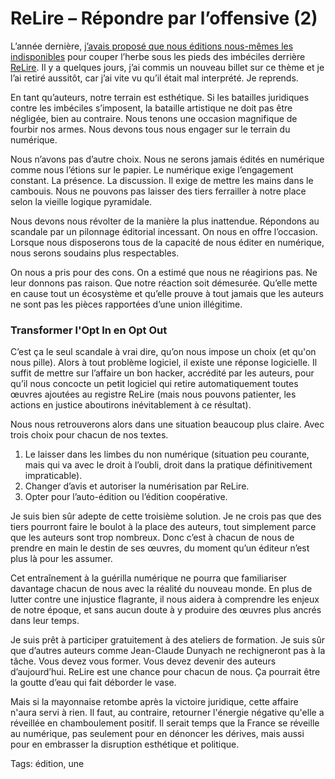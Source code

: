 # ReLire – Répondre par l’offensive (2)

L’année dernière, [j’avais proposé que nous éditions nous-mêmes les indisponibles](http://blog.tcrouzet.com/tag/indisponibles/) pour couper l’herbe sous les pieds des imbéciles derrière [ReLire](http://relire.bnf.fr/). Il y a quelques jours, j’ai commis un nouveau billet sur ce thème et je l’ai retiré aussitôt, car j’ai vite vu qu’il était mal interprété. Je reprends.<span id="more-32762"></span>

En tant qu’auteurs, notre terrain est esthétique. Si les batailles juridiques contre les imbéciles s’imposent, la bataille artistique ne doit pas être négligée, bien au contraire. Nous tenons une occasion magnifique de fourbir nos armes. Nous devons tous nous engager sur le terrain du numérique.

Nous n’avons pas d’autre choix. Nous ne serons jamais édités en numérique comme nous l’étions sur le papier. Le numérique exige l’engagement constant. La présence. La discussion. Il exige de mettre les mains dans le cambouis. Nous ne pouvons pas laisser des tiers ferrailler à notre place selon la vieille logique pyramidale. 

Nous devons nous révolter de la manière la plus inattendue. Répondons au scandale par un pilonnage éditorial incessant. On nous en offre l’occasion. Lorsque nous disposerons tous de la capacité de nous éditer en numérique, nous serons soudains plus respectables.

On nous a pris pour des cons. On a estimé que nous ne réagirions pas. Ne leur donnons pas raison. Que notre réaction soit démesurée. Qu’elle mette en cause tout un écosystème et qu’elle prouve à tout jamais que les auteurs ne sont pas les pièces rapportées d’une union illégitime.

### Transformer l'Opt In en Opt Out

C’est ça le seul scandale à vrai dire, qu’on nous impose un choix (et qu'on nous pille). Alors à tout problème logiciel, il existe une réponse logicielle. Il suffit de mettre sur l’affaire un bon hacker, accrédité par les auteurs, pour qu’il nous concocte un petit logiciel qui retire automatiquement toutes œuvres ajoutées au registre ReLire (mais nous pouvons patienter, les actions en justice aboutirons inévitablement à ce résultat).

Nous nous retrouverons alors dans une situation beaucoup plus claire. Avec trois choix pour chacun de nos textes.

1. Le laisser dans les limbes du non numérique (situation peu courante, mais qui va avec le droit à l’oubli, droit dans la pratique définitivement impraticable).
2. Changer d’avis et autoriser la numérisation par ReLire.
3. Opter pour l’auto-édition ou l’édition coopérative.

Je suis bien sûr adepte de cette troisième solution. Je ne crois pas que des tiers pourront faire le boulot à la place des auteurs, tout simplement parce que les auteurs sont trop nombreux. Donc c’est à chacun de nous de prendre en main le destin de ses œuvres, du moment qu’un éditeur n’est plus là pour les assumer.

Cet entraînement à la guérilla numérique ne pourra que familiariser davantage chacun de nous avec la réalité du nouveau monde. En plus de lutter contre une injustice flagrante, il nous aidera à comprendre les enjeux de notre époque, et sans aucun doute à y produire des œuvres plus ancrés dans leur temps.

Je suis prêt à participer gratuitement à des ateliers de formation. Je suis sûr que d’autres auteurs comme Jean-Claude Dunyach ne rechigneront pas à la tâche. Vous devez vous former. Vous devez devenir des auteurs d’aujourd’hui. ReLire est une chance pour chacun de nous. Ça pourrait être la goutte d’eau qui fait déborder le vase.

Mais si la mayonnaise retombe après la victoire juridique, cette affaire n'aura servi à rien. Il faut, au contraire, retourner l'énergie négative qu'elle a réveillée en chamboulement positif. Il serait temps que la France se réveille au numérique, pas seulement pour en dénoncer les dérives, mais aussi pour en embrasser la disruption esthétique et politique.

Tags: édition, une